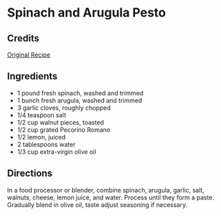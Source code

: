 # Spinach and Arugula Pesto 

## Credits

[Original Recipe](http://www.foodtv.com/recipes/re-c1/0,6255,16188,00.html "http://www.foodtv.com/recipes/re-c1/0,6255,16188,00.html")

## Ingredients

- 1 pound fresh spinach, washed and trimmed
- 1 bunch fresh arugula, washed and trimmed
- 3 garlic cloves, roughly chopped 
- 1/4 teaspoon salt
- 1/2 cup walnut pieces, toasted 
- 1/2 cup grated Pecorino Romano 
- 1/2 lemon, juiced
- 2 tablespoons water 
- 1/3 cup extra-virgin olive oil

## Directions

In a food processor or blender, combine spinach, arugula, garlic, salt, walnuts, cheese, lemon juice, and water. Process until they form a paste. Gradually blend in olive oil, taste adjust seasoning if necessary.

